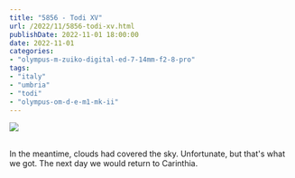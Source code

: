 ```yaml
---
title: "5856 - Todi XV"
url: /2022/11/5856-todi-xv.html
publishDate: 2022-11-01 18:00:00
date: 2022-11-01
categories:
- "olympus-m-zuiko-digital-ed-7-14mm-f2-8-pro"
tags:
- "italy"
- "umbria"
- "todi"
- "olympus-om-d-e-m1-mk-ii"
---
```

<div class="container">
<div class="center"><a target="_blank" href="https://d25zfm9zpd7gm5.cloudfront.net/1200x1200/2019/20190907_113559_DxO_lr.jpg"><img class="webfeedsFeaturedVisual" src="https://d25zfm9zpd7gm5.cloudfront.net/0600x0600/2019/20190907_113559_DxO_lr.jpg" /></a></div>
</div>
<br />

In the meantime, clouds had covered the sky. Unfortunate,
but that's what we got. The next day we would return to
Carinthia.
